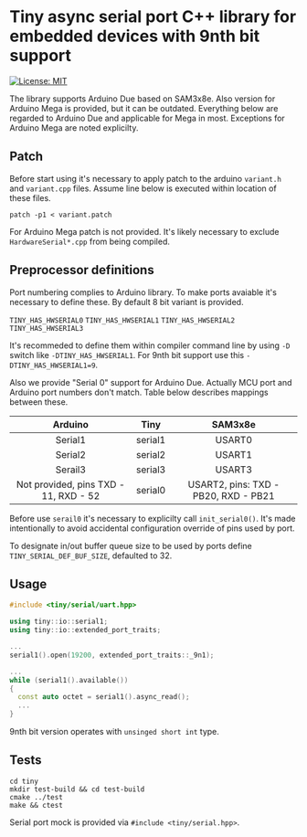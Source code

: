# Tiny async serial port C++ library for embedded devices with 9nth bit support

[![License: MIT](https://img.shields.io/badge/License-MIT-blue.svg)](https://opensource.org/licenses/MIT)

The library supports Arduino Due based on SAM3x8e. Also version for Arduino Mega is provided, but it can be outdated.
Everything below are regarded to Arduino Due and applicable for Mega in most. Exceptions for Arduino Mega are noted explicilty.

## Patch

Before start using it's necessary to apply patch to the arduino `variant.h` and `variant.cpp` files. Assume line below is executed within location of these files.

`patch -p1 < variant.patch`

For Arduino Mega patch is not provided. It's likely necessary to exclude `HardwareSerial*.cpp` from being compiled.

## Preprocessor definitions

Port numbering complies to Arduino library. To make ports avaiable it's necessary to define these. By default 8 bit variant is provided.

`TINY_HAS_HWSERIAL0`
`TINY_HAS_HWSERIAL1`
`TINY_HAS_HWSERIAL2`
`TINY_HAS_HWSERIAL3`

It's recommeded to define them within compiler command line by using `-D` switch like `-DTINY_HAS_HWSERIAL1`. For 9nth bit support use this `-DTINY_HAS_HWSERIAL1=9`.

Also we provide "Serial 0" support for Arduino Due. Actually MCU port and Arduino port numbers don't match. Table below describes mappings between these.

Arduino   | Tiny    | SAM3x8e |
:--------:|:-------:|:-------:|
Serial1   | serial1 | USART0  |
Serial2   | serial2 | USART1  |
Serail3   | serial3 | USART3  |
Not provided, pins TXD - 11, RXD - 52 | serial0 | USART2, pins: TXD - PB20, RXD - PB21 |

Before use `serail0` it's necessary to explicilty call `init_serial0()`. It's made intentionally to avoid accidental configuration override of pins used by port.

To designate in/out buffer queue size to be used by ports define `TINY_SERIAL_DEF_BUF_SIZE`, defaulted to 32.

## Usage

```c++
#include <tiny/serial/uart.hpp>

using tiny::io::serial1; 
using tiny::io::extended_port_traits;

...
serial1().open(19200, extended_port_traits::_9n1);

...
while (serial1().available())
{
  const auto octet = serial1().async_read();
  ...
}
```
9nth bit version operates with `unsinged short int` type.

## Tests

```
cd tiny
mkdir test-build && cd test-build
cmake ../test 
make && ctest
```
Serial port mock is provided via `#include <tiny/serial.hpp>`.


